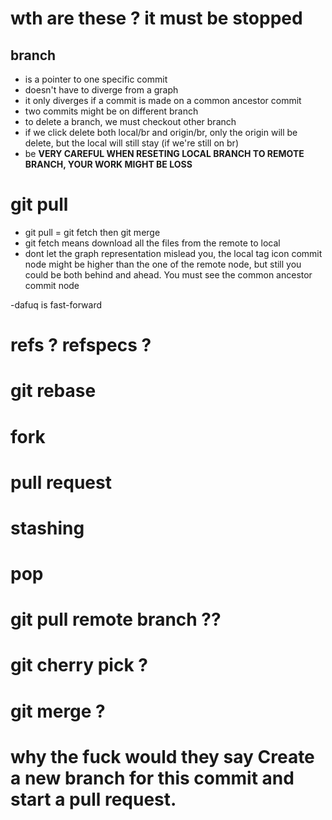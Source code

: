 # wth are these ? it must be stopped
## branch
- is a pointer to one specific commit
- doesn't have to diverge from a graph
- it only diverges if a commit is made on a common ancestor commit
- two commits might be on different branch
- to delete a branch, we must checkout other branch 
- if we click delete both local/br and origin/br, only the origin will be delete, but the local will still stay (if we're still on br)
- be **VERY CAREFUL WHEN RESETING LOCAL BRANCH TO REMOTE BRANCH, YOUR WORK MIGHT BE LOSS**

# git pull
- git pull = git fetch then git merge
- git fetch means download all the files from the remote to local
- dont let the graph representation mislead you, the local tag icon commit node might be higher than the one of the remote node, but still you could be both behind and ahead. You must see the common ancestor commit node

-dafuq is fast-forward


# refs ? refspecs ?

# git rebase
# fork
# pull request
# stashing
# pop
# git pull remote branch ??
# git cherry pick ?
# git merge ?

# why the fuck would they say **Create a new branch for this commit and start a pull request.**
